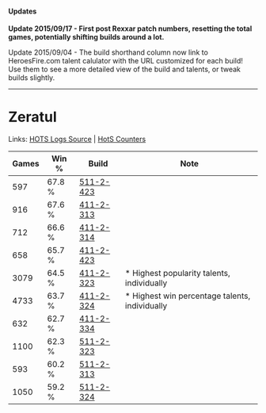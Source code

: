 #### Updates
**Update 2015/09/17 - First post Rexxar patch numbers, resetting the total games, potentially shifting builds around a lot.**

Update 2015/09/04 - The build shorthand column now link to HeroesFire.com talent calulator with the URL customized for each build!  
Use them to see a more detailed view of the build and talents, or tweak builds slightly.

***

# Zeratul

Links: [HOTS Logs Source](https://www.hotslogs.com/Sitewide/HeroDetails?Hero=Zeratul) | [HotS Counters](http://hotscounters.com/#/hero/Zeratul)

Games  | Win %  | Build     | Note
-----  | -----  | -----     | ----
597    | 67.8 % | [511-2-423](http://www.heroesfire.com/hots/talent-calculator/zeratul#vfZd) | 
916    | 67.6 % | [411-2-313](http://www.heroesfire.com/hots/talent-calculator/zeratul#rrOv) | 
712    | 66.6 % | [411-2-314](http://www.heroesfire.com/hots/talent-calculator/zeratul#rrOw) | 
658    | 65.7 % | [411-2-423](http://www.heroesfire.com/hots/talent-calculator/zeratul#rrQd) | 
3079   | 64.5 % | [411-2-323](http://www.heroesfire.com/hots/talent-calculator/zeratul#rrP3) | * Highest popularity talents, individually
4733   | 63.7 % | [411-2-324](http://www.heroesfire.com/hots/talent-calculator/zeratul#rrP4) | * Highest win percentage talents, individually
632    | 62.7 % | [411-2-334](http://www.heroesfire.com/hots/talent-calculator/zeratul#rrPE) | 
1100   | 62.3 % | [511-2-323](http://www.heroesfire.com/hots/talent-calculator/zeratul#vfY3) | 
593    | 60.2 % | [511-2-313](http://www.heroesfire.com/hots/talent-calculator/zeratul#vfXv) | 
1050   | 59.2 % | [511-2-324](http://www.heroesfire.com/hots/talent-calculator/zeratul#vfY4) | 
